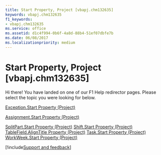 ```yaml
---
title: Start Property, Project [vbapj.chm132635]
keywords: vbapj.chm132635
f1_keywords:
- vbapj.chm132635
ms.service: office
ms.assetid: d1c4f994-0b6f-4a8d-88b4-51ef07dbfe7b
ms.date: 06/08/2017
ms.localizationpriority: medium
---
```



# Start Property, Project [vbapj.chm132635]

Hi there! You have landed on one of our F1 Help redirector pages. Please select the topic you were looking for below.

[Exception.Start Property (Project)](https://msdn.microsoft.com/library/d0cad4a6-a980-2a62-7692-07a22aac05e1%28Office.15%29.aspx)

[Assignment.Start Property (Project)](https://msdn.microsoft.com/library/44b132f6-a76a-f5dc-3ac9-28f83a52c4c0%28Office.15%29.aspx)

[SplitPart.Start Property (Project)](https://msdn.microsoft.com/library/7871b157-de76-db1a-b3e9-577669a8dd6d%28Office.15%29.aspx)
[Shift.Start Property (Project)](https://msdn.microsoft.com/library/0e5232a0-a056-8933-a9cc-87c516784302%28Office.15%29.aspx)
[TableField.AlignTitle Property (Project)](https://msdn.microsoft.com/library/2343c215-52e7-4cb5-bc14-8902530a6f3b%28Office.15%29.aspx)
[Task.Start Property (Project)](https://msdn.microsoft.com/library/7104e084-9af7-d3da-3ae4-efade4964647%28Office.15%29.aspx)
[WorkWeek.Start Property (Project)](https://msdn.microsoft.com/library/f6c56b53-c99b-6915-40fb-f975b8662d68%28Office.15%29.aspx)

[!include[Support and feedback](~/includes/feedback-boilerplate.md)]